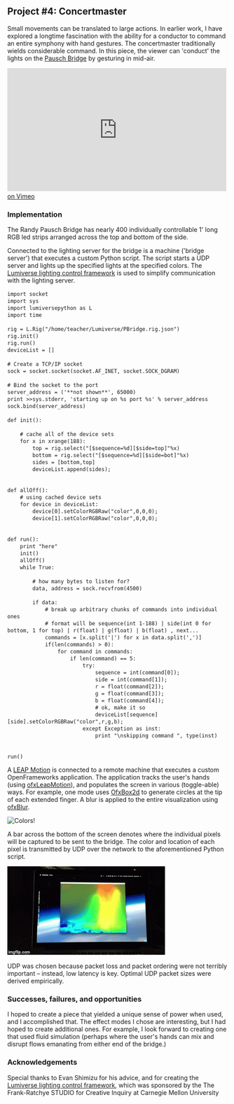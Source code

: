 ## Project #4: Concertmaster

Small movements can be translated to large actions. In earlier work, I have explored a longtime fascination with the ability for a conductor to command an entire symphony with hand gestures. The concertmaster traditionally wields considerable command. In this piece, the viewer can 'conduct' the lights on the [Pausch Bridge](http://www.cmu.edu/randyslecture/bridge.html) by gesturing in mid-air.

<iframe src="https://player.vimeo.com/video/148365603" width="500" height="281" frameborder="0" webkitallowfullscreen mozallowfullscreen allowfullscreen></iframe> <br /><a href="https://vimeo.com/148365603">on Vimeo</a>

### Implementation

The Randy Pausch Bridge has nearly 400 individually controllable 1' long RGB led strips arranged across the top and bottom of the side.

Connected to the lighting server for the bridge is a machine ('bridge server') that executes a custom Python script. The script starts a UDP server and lights up the specified lights at the specified colors. The [Lumiverse lighting control framework](http://lumiverse.cs.cmu.edu/) is used to simplify communication with the lighting server.

````
import socket
import sys
import lumiversepython as L
import time

rig = L.Rig("/home/teacher/Lumiverse/PBridge.rig.json")
rig.init()
rig.run()
deviceList = []

# Create a TCP/IP socket
sock = socket.socket(socket.AF_INET, socket.SOCK_DGRAM)

# Bind the socket to the port
server_address = ('**not shown**', 65000)
print >>sys.stderr, 'starting up on %s port %s' % server_address
sock.bind(server_address)

def init():

	# cache all of the device sets
	for x in xrange(188):
		top = rig.select("[$sequence=%d][$side=top]"%x)
		bottom = rig.select("[$sequence=%d][$side=bot]"%x)
		sides = [bottom,top]
		deviceList.append(sides);


def allOff():
	# using cached device sets
	for device in deviceList:
		device[0].setColorRGBRaw("color",0,0,0);
		device[1].setColorRGBRaw("color",0,0,0);


def run():
	print "here"
	init()
	allOff()
	while True:

		# how many bytes to listen for?
		data, address = sock.recvfrom(4500)

		if data:
			# break up arbitrary chunks of commands into individual ones
			# format will be sequence(int 1-188) | side(int 0 for bottom, 1 for top) | r(float) | g(float) | b(float) , next... 
			commands = [x.split('|') for x in data.split(',')]
			if(len(commands) > 0):
				for command in commands:
					if len(command) == 5:
						try:
							sequence = int(command[0]);
							side = int(command[1]);
							r = float(command[2]);
							g = float(command[3]);
							b = float(command[4]);
							# ok, make it so
							deviceList[sequence][side].setColorRGBRaw("color",r,g,b);
						except Exception as inst:
							print "\nskipping command ", type(inst)


run()
````

A [LEAP Motion](https://www.leapmotion.com/) is connected to a remote machine that executes a custom OpenFrameworks application. The application tracks the user's hands (using [ofxLeapMotion](https://github.com/ofTheo/ofxLeapMotion)), and populates the screen in various (toggle-able) ways. For example, one mode uses [OfxBox2d](https://github.com/vanderlin/ofxBox2d) to generate circles at the tip of each extended finger. A blur is applied to the entire visualization using [ofxBlur](https://github.com/kylemcdonald/ofxBlur).

![Colors!](./media/project4/leap.gif)

A bar across the bottom of the screen denotes where the individual pixels will be captured to be sent to the bridge. The color and location of each pixel is transmitted by UDP over the network to the aforementioned Python script.

![Colors!](./media/project4/colors.gif)

UDP was chosen because packet loss and packet ordering were not terribly important – instead, low latency is key. Optimal UDP packet sizes were derived empirically.

### Successes, failures, and opportunities

I hoped to create a piece that yielded a unique sense of power when used, and I accomplished that. The effect modes I chose are interesting, but I had hoped to create additional ones. For example, I look forward to creating one that used fluid simulation (perhaps where the user's hands can mix and disrupt flows emanating from either end of the bridge.)



### Acknowledgements
Special thanks to Evan Shimizu for his advice, and for creating the [Lumiverse lighting control framework](http://lumiverse.cs.cmu.edu/), which was sponsored by the The Frank-Ratchye STUDIO for Creative Inquiry at Carnegie Mellon University
